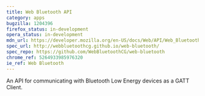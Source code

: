 ```yaml
---
title: Web Bluetooth API
category: apps
bugzilla: 1204396
firefox_status: in-development
opera_status: in-development
mdn_url: https://developer.mozilla.org/en-US/docs/Web/API/Web_Bluetooth_API
spec_url: http://webbluetoothcg.github.io/web-bluetooth/
spec_repo: https://github.com/WebBluetoothCG/web-bluetooth
chrome_ref: 5264933985976320
ie_ref: Web Bluetooth
---
```


An API for communicating with Bluetooth Low Energy devices as a GATT Client.
